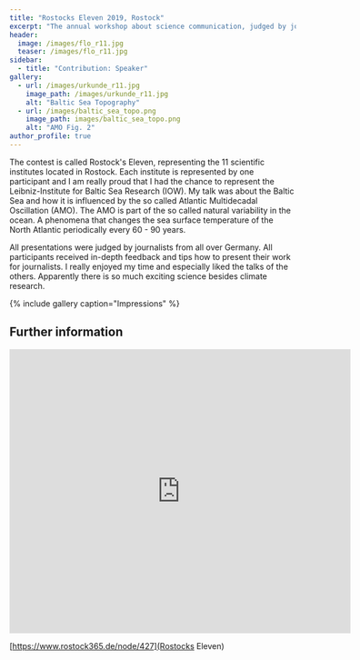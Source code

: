 ```yaml
---
title: "Rostocks Eleven 2019, Rostock"
excerpt: "The annual workshop about science communication, judged by journalists."
header:
  image: /images/flo_r11.jpg
  teaser: /images/flo_r11.jpg
sidebar:
  - title: "Contribution: Speaker"
gallery:
  - url: /images/urkunde_r11.jpg
    image_path: /images/urkunde_r11.jpg
    alt: "Baltic Sea Topography"
  - url: /images/baltic_sea_topo.png
    image_path: images/baltic_sea_topo.png
    alt: "AMO Fig. 2"
author_profile: true
---
```


The contest is called Rostock's Eleven, representing the 11 scientific institutes located in Rostock. Each institute is represented by one participant and I am really proud that I had the chance to represent the Leibniz-Institute for Baltic Sea Research (IOW). My talk was about the Baltic Sea and how it is influenced by the so called Atlantic Multidecadal Oscillation (AMO). The AMO is part of the so called natural variability in the ocean. A phenomena that changes the sea surface temperature of the North Atlantic periodically every 60 - 90 years.

All presentations were judged by journalists from all over Germany. All participants received in-depth feedback and tips how to present their work for journalists. I really enjoyed my time and especially liked the talks of the others. Apparently there is so much exciting science besides climate research.

{% include gallery caption="Impressions" %}


## Further information 



<embed src="https://www.rostock365.de/sites/default/files/redakteure/PDFs/R11-Pressemappe-2019.pdf" width="600" height="500" alt="pdf" pluginspage="http://www.adobe.com/products/acrobat/readstep2.html">



[https://www.rostock365.de/node/427](Rostocks Eleven)

